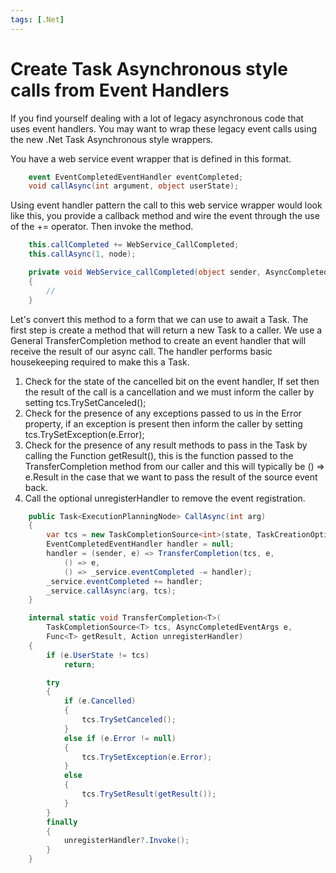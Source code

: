```yaml
---
tags: [.Net]
---
```


# Create Task Asynchronous style calls from Event Handlers

If you find yourself dealing with a lot of legacy asynchronous code that uses event handlers. You may want to wrap these legacy event calls using the new .Net Task Asynchronous style wrappers.

You have a web service event wrapper that is defined in this format.

```c#
    event EventCompletedEventHandler eventCompleted;
    void callAsync(int argument, object userState);
```

Using event handler pattern the call to this web service wrapper would look like this, you provide a callback method and wire the event through the use of the += operator. Then invoke the method.

```c#
    this.callCompleted += WebService_CallCompleted;
    this.callAsync(1, node);

    private void WebService_callCompleted(object sender, AsyncCompletedEventArgs e)
    {
        //
    }
```

Let's convert this method to a form that we can use to await a Task. The first step is create a method that will return a new Task to a caller. We use a General TransferCompletion method to create an event handler that will receive the result of our async call. The handler performs basic housekeeping required to make this a Task.

1. Check for the state of the cancelled bit on the event handler, If set then the result of the call is a cancellation and we must inform the caller by setting tcs.TrySetCanceled();
1. Check for the presence of any exceptions passed to us in the Error property, if an exception is present then inform the caller by setting tcs.TrySetException(e.Error);
1. Check for the presence of any result methods to pass in the Task by calling the Function getResult(), this is the function passed to the TransferCompletion method from our caller and this will typically be () => e.Result in the case that we want to pass the result of the source event back.
1. Call the optional unregisterHandler to remove the event registration.

```c#
    public Task<ExecutionPlanningNode> CallAsync(int arg)
    {
        var tcs = new TaskCompletionSource<int>(state, TaskCreationOptions.None);
        EventCompletedEventHandler handler = null;
        handler = (sender, e) => TransferCompletion(tcs, e,
            () => e,
            () => _service.eventCompleted -= handler);
        _service.eventCompleted += handler;
        _service.callAsync(arg, tcs);
    }

    internal static void TransferCompletion<T>(
        TaskCompletionSource<T> tcs, AsyncCompletedEventArgs e,
        Func<T> getResult, Action unregisterHandler)
    {
        if (e.UserState != tcs)
            return;

        try
        {
            if (e.Cancelled)
            {
                tcs.TrySetCanceled();
            }
            else if (e.Error != null)
            {
                tcs.TrySetException(e.Error);
            }
            else
            {
                tcs.TrySetResult(getResult());
            }
        }
        finally
        {
            unregisterHandler?.Invoke();
        }
    }
```
